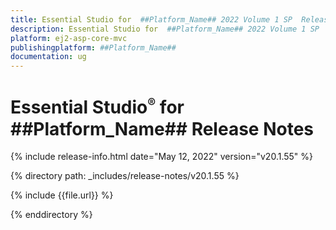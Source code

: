 ```yaml
---
title: Essential Studio for  ##Platform_Name## 2022 Volume 1 SP  Release Release Notes  
description: Essential Studio for  ##Platform_Name## 2022 Volume 1 SP  Release Release Notes  
platform: ej2-asp-core-mvc
publishingplatform: ##Platform_Name##
documentation: ug
---
```


# Essential Studio<sup style="font-size:70%">&reg;</sup> for  ##Platform_Name##   Release Notes  

{% include release-info.html date="May 12, 2022"  version="v20.1.55" %} 

{% directory path: _includes/release-notes/v20.1.55 %}

{% include {{file.url}} %}

{% enddirectory %}
